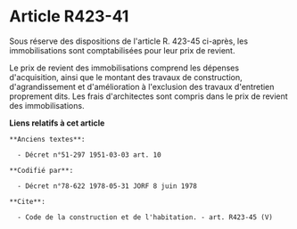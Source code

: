 # Article R423-41

Sous réserve des dispositions de l'article R. 423-45 ci-après, les immobilisations sont comptabilisées pour leur prix de
revient.

Le prix de revient des immobilisations comprend les dépenses d'acquisition, ainsi que le montant des travaux de construction,
d'agrandissement et d'amélioration à l'exclusion des travaux d'entretien proprement dits. Les frais d'architectes sont
compris dans le prix de revient des immobilisations.

**Liens relatifs à cet article**

	**Anciens textes**:

	  - Décret n°51-297 1951-03-03 art. 10

	**Codifié par**:

	  - Décret n°78-622 1978-05-31 JORF 8 juin 1978

	**Cite**:

	  - Code de la construction et de l'habitation. - art. R423-45 (V)
